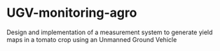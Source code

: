 # UGV-monitoring-agro
Design and implementation of a measurement system to generate yield maps in a tomato crop using an Unmanned Ground Vehicle
